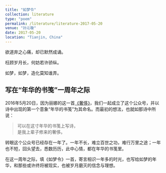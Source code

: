 ```yaml
---
title: "如梦令"
collection: literature
type: "poem"
permalink: /literature/literature-2017-05-20
venue: "孙沁璇"
date: 2017-05-20
location: "Tianjin, China"
---
```



欲道弃之心痛，却已默然成诵。

枉顾岁月长，何妨若许骄纵。

如梦，如梦，造化莫知谁弄。


## 写在“年华的书笺”一周年之际

2016年5月20日，因为丽娜的这一首[《奢侈》](https://mp.weixin.qq.com/s?__biz=MzI0MzM5NDAyNQ==&mid=2247483653&idx=1&sn=a92bf73b712b02b6d97cd2c93cfd1f77&chksm=e96cf583de1b7c956c29038fb1de61313a5da6b3c6b62d61ab2c3fac266a1caf4bb8d374f5c7&token=1473397784&lang=en_US#rd)，我们一起成立了这个公众号，并以诗中出现的第一个意象“年华的书笺”为其命名。而最初的想法，也就如那诗中所说：

>可以在这寸年华的书笺上写诗，<br>
是我上辈子修来的奢侈。<br>

转眼这个公众号已经存在一年了。一年不长，难立百世之功，难行万里之途；一年也不短，回头望去，悉数历历，此中心情，都在年华的书笺里。

在这一周年之际，填《如梦令》一首，寄言相识一年多的时光，也写给如梦的年华，和那些或许终将被现实，也被岁月磨灭的信念与理想。